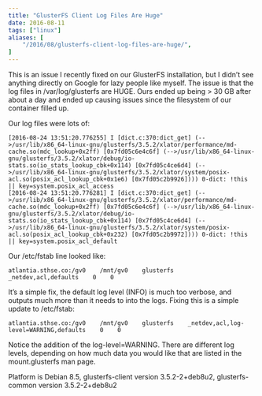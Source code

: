 ```yaml
---
title: "GlusterFS Client Log Files Are Huge"
date: 2016-08-11
tags: ["linux"]
aliases: [
    "/2016/08/glusterfs-client-log-files-are-huge/",
]
---
```


This is an issue I recently fixed on our GlusterFS installation, but I didn’t
see anything directly on Google for lazy people like myself.  The issue is that
the log files in /var/log/glusterfs are HUGE.  Ours ended up being > 30 GB after
about a day and ended up causing issues since the filesystem of our container
filled up.

Our log files were lots of:

```text
[2016-08-24 13:51:20.776255] I [dict.c:370:dict_get] (-->/usr/lib/x86_64-linux-gnu/glusterfs/3.5.2/xlator/performance/md-cache.so(mdc_lookup+0x2ff) [0x7fd05c6e4c6f] (-->/usr/lib/x86_64-linux-gnu/glusterfs/3.5.2/xlator/debug/io-stats.so(io_stats_lookup_cbk+0x114) [0x7fd05c4ce6d4] (-->/usr/lib/x86_64-linux-gnu/glusterfs/3.5.2/xlator/system/posix-acl.so(posix_acl_lookup_cbk+0x1e6) [0x7fd05c2b9926]))) 0-dict: !this || key=system.posix_acl_access
[2016-08-24 13:51:20.776281] I [dict.c:370:dict_get] (-->/usr/lib/x86_64-linux-gnu/glusterfs/3.5.2/xlator/performance/md-cache.so(mdc_lookup+0x2ff) [0x7fd05c6e4c6f] (-->/usr/lib/x86_64-linux-gnu/glusterfs/3.5.2/xlator/debug/io-stats.so(io_stats_lookup_cbk+0x114) [0x7fd05c4ce6d4] (-->/usr/lib/x86_64-linux-gnu/glusterfs/3.5.2/xlator/system/posix-acl.so(posix_acl_lookup_cbk+0x232) [0x7fd05c2b9972]))) 0-dict: !this || key=system.posix_acl_default
```

Our /etc/fstab line looked like:

```fstab
atlantia.sthse.co:/gv0    /mnt/gv0    glusterfs    _netdev,acl,defaults    0    0
```

It’s a simple fix, the default log level (INFO) is much too verbose, and outputs
much more than it needs to into the logs.  Fixing this is a simple update to
/etc/fstab:

```fstab
atlantia.sthse.co:/gv0    /mnt/gv0    glusterfs    _netdev,acl,log-level=WARNING,defaults    0    0
```

Notice the addition of the log-level=WARNING.  There are different log levels,
depending on how much data you would like that are listed in the mount.glusterfs
man page.

Platform is Debian 8.5, glusterfs-client version 3.5.2-2+deb8u2,
glusterfs-common version 3.5.2-2+deb8u2
